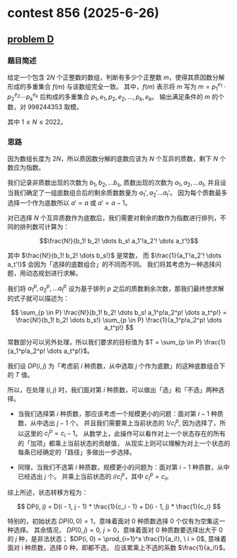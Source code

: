 # contest 856 (2025-6-26)

## [problem D](https://codeforces.com/contest/1794/problem/D)

### 题目简述

给定一个包含 $2N$ 个正整数的数组，判断有多少个正整数 $m$，使得其质因数分解形成的多重集合 $f(m)$ 与该数组完全一致。
其中，$f(m)$ 表示将 $m$ 写为 $m = p_1^{e_1} \cdot p_2^{e_2} \cdots p_k^{e_k}$
后构成的多重集合 ${p_1, e_1, p_2, e_2, \dots, p_k, e_k}$。
输出满足条件的 $m$ 的个数，对 $998244353$ 取模。

其中 $1 \leq N \leq 2022$。

### 思路

因为数组长度为 $2N$，所以质因数分解的底数应该为 $N$ 个互异的质数，剩下 $N$ 个数应为指数。

我们记录非质数出现的次数为 $b_1, b_2, \dots b_s$, 质数出现的次数为 $a_1, a_2, \dots a_t$,
并且设当我们确定了一组底数组合后的剩余质数数量为 $a_1', a_2' \dots a_t'$。
因为每个质数最多选择一个作为底数所以 $a' = a$ 或 $a' = a - 1$。

对已选择 $N$ 个互异质数作为底数后，我们需要对剩余的数作为指数进行排列，不同的排列数可计算为：

$$\frac{N!}{b_1! b_2! \dots b_s! a_1'!a_2'! \dots a_t'!}$$

其中 $\frac{N!}{b_1! b_2! \dots b_s!}$ 是常数，
而 $\frac{1}{a_1'!a_2'! \dots a_t'!}$ 会因为「选择的底数组合」的不同而不同。
我们将其考虑为一种选择问题，用动态规划进行求解。

我们将 $a_1^p, a_2^p, \dots a_t^p$ 设为基于排列 $p$ 之后的质数剩余次数，那我们最终想求解的式子就可以描述为：

$$ \sum_{p \in P} \frac{N!}{b_1! b_2! \dots b_s! a_1^p!a_2^p! \dots a_t^p!} = \frac{N!}{b_1! b_2! \dots b_s!} \sum_{p \in P} \frac{1}{a_1^p!a_2^p! \dots a_t^p!} $$

常数部分可以另外处理，所以我们要求的目标值为 $T = \sum_{p \in P} \frac{1}{a_1^p!a_2^p! \dots a_t^p!}$。

我们设 $DP(i, j)$ 为「考虑前 $i$ 种质数，从中选取 $j$ 个作为底数」的这种底数组合下的 $T$ 值。

所以，在处理 $(i, j)$ 时，我们面对第 $i$ 种质数，可以做出「选」和「不选」两种选择。

* 当我们选择第 $i$ 种质数，那应该考虑一个规模更小的问题：面对第 $i-1$ 种质数，从中选出 $j-1$ 个。
并且我们需要乘上当前状态的 $1 / c_i^p$, 因为选择了，所以这里的 $c_i^p = c_i - 1$。
从数学上，此操作可以看作对上一个状态存在的所有的「加项」都乘上当前状态的贡献值，
从现实上则可以理解为对上一个状态的每条已经确定的「路径」多做出一步选择。

* 同理，当我们不选第 $i$ 种质数，规模更小的问题为：面对第 $i-1$ 种质数，从中已经选出 $j$ 个。
并乘上当前状态的 $i / c_i^p$，其中 $c_i^p = c_i$。

综上所述，状态转移方程为：

$$ DP(i, j) = D(i - 1, j - 1) * \frac{1}{c_i - 1} + D(i - 1, j) * \frac{1}{c_i} $$

特别的，初始状态 $DP(0, 0) = 1$，意味着面对 0 种质数选择 0 个仅有为空集这一种选择。
其余情况， $DP(0, j) = 0, \ j > 0$，意味着面对 0 种质数要选择出大于 0 的 $j$ 种，是非法状态；
$DP(i, 0) = \prod_{i=1}^x \frac{1}{a_i!}, \ i > 0$, 意味着面对 i 种质数，选择 0 种，即都不选，
应该累乘上不选的系数 $\frac{1}{a_i!}$。
